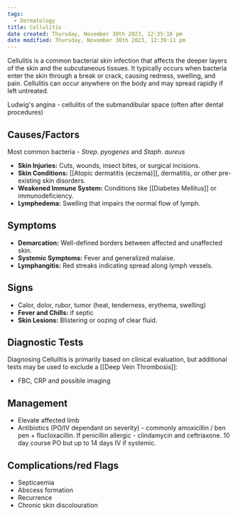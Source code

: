```yaml
---
tags:
  - Dermatology
title: Cellulitis
date created: Thursday, November 30th 2023, 12:35:16 pm
date modified: Thursday, November 30th 2023, 12:39:11 pm
---
```

Cellulitis is a common bacterial skin infection that affects the deeper layers of the skin and the subcutaneous tissues. It typically occurs when bacteria enter the skin through a break or crack, causing redness, swelling, and pain. Cellulitis can occur anywhere on the body and may spread rapidly if left untreated.

Ludwig's angina - cellulitis of the submandibular space (often after dental procedures)

## Causes/Factors

Most common bacteria - *Strep. pyogenes* and *Staph. aureus* 
- **Skin Injuries:** Cuts, wounds, insect bites, or surgical incisions.
- **Skin Conditions:** [[Atopic dermatitis (eczema)]], dermatitis, or other pre-existing skin disorders.
- **Weakened Immune System:** Conditions like [[Diabetes Mellitus]] or immunodeficiency.
- **Lymphedema:** Swelling that impairs the normal flow of lymph.

## Symptoms

- **Demarcation:** Well-defined borders between affected and unaffected skin.
- **Systemic Symptoms:** Fever and generalized malaise.
- **Lymphangitis:** Red streaks indicating spread along lymph vessels.

## Signs

- Calor, dolor, rubor, tumor (heat, tenderness, erythema, swelling)
- **Fever and Chills:** if septic 
- **Skin Lesions:** Blistering or oozing of clear fluid.

## Diagnostic Tests

Diagnosing Cellulitis is primarily based on clinical evaluation, but additional tests may be used to exclude a [[Deep Vein Thrombosis]]:
- FBC, CRP and possible imaging

## Management

- Elevate affected limb
- Antibiotics (PO/IV dependant on severity) - commonly amoxicillin / ben pen + flucloxacillin. If penicillin allergic - clindamycin and ceftriaxone. 10 day course PO but up to 14 days IV if systemic. 
 
## Complications/red Flags

- Septicaemia
- Abscess formation
- Recurrence
- Chronic skin discolouration 
